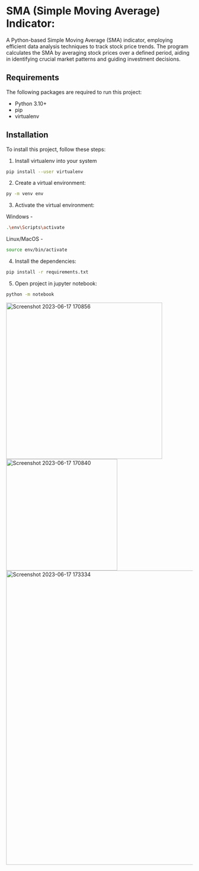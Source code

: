 # SMA (Simple Moving Average) Indicator:

A Python-based Simple Moving Average (SMA) indicator, employing efficient data analysis techniques to track stock price trends. The program calculates the SMA by averaging stock prices over a defined period, aiding in identifying crucial market patterns and guiding investment decisions.

## Requirements

The following packages are required to run this project:

* Python 3.10+
* pip
* virtualenv

## Installation

To install this project, follow these steps:

1. Install virtualenv into your system
```bash
pip install --user virtualenv
```
2. Create a virtual environment:
```bash
py -m venv env
```
3. Activate the virtual environment:

Windows -
```bash
.\env\Scripts\activate
```
Linux/MacOS -
```bash
source env/bin/activate
```
4. Install the dependencies:
```bash
pip install -r requirements.txt
```
5. Open project in jupyter notebook:
```bash
python -m notebook
```

<img width="421" alt="Screenshot 2023-06-17 170856" src="https://github.com/bilalyusuf973/SMA---Simple-Moving-Average/assets/111658408/749df478-2bee-470f-aaca-77deb61cfed7">
<img width="300" alt="Screenshot 2023-06-17 170840" src="https://github.com/bilalyusuf973/SMA---Simple-Moving-Average/assets/111658408/cd6bee98-b3dc-4474-955a-1b9a841824a1">
<img width="792" alt="Screenshot 2023-06-17 173334" src="https://github.com/bilalyusuf973/SMA---Simple-Moving-Average/assets/111658408/7dd9df0c-852b-4b20-b73a-2dec175bb0e2">
